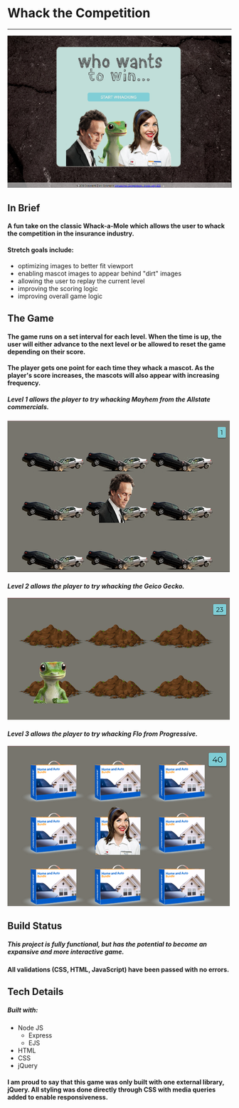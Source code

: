 # Whack the Competition

---

![Image of top index](planning/mainscreen.png)

## In Brief

#### A fun take on the classic Whack-a-Mole which allows the user to whack the competition in the insurance industry.

#### Stretch goals include:

- optimizing images to better fit viewport
- enabling mascot images to appear behind "dirt" images
- allowing the user to replay the current level
- improving the scoring logic
- improving overall game logic

## The Game

#### The game runs on a set interval for each level. When the time is up, the user will either advance to the next level or be allowed to reset the game depending on their score.

#### The player gets one point for each time they whack a mascot. As the player's score increases, the mascots will also appear with increasing frequency.

##### _Level 1 allows the player to try whacking Mayhem from the Allstate commercials._

![Image of top index](planning/level1.png)

#### _Level 2 allows the player to try whacking the Geico Gecko._

![Image of top index](planning/level2.png)

#### _Level 3 allows the player to try whacking Flo from Progressive._

![Image of top index](planning/level3.png)

## Build Status

##### This project is fully functional, but has the potential to become an expansive and more interactive game.

#### All validations (CSS, HTML, JavaScript) have been passed with no errors.

## Tech Details

##### Built with:

- Node JS
  - Express
  - EJS
- HTML
- CSS
- jQuery

#### I am proud to say that this game was only built with one external library, jQuery. All styling was done directly through CSS with media queries added to enable responsiveness.
